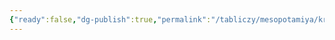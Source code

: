 ```yaml
---
{"ready":false,"dg-publish":true,"permalink":"/tabliczy/mesopotamiya/krasnyj-hram-v-uruke/","dgPassFrontmatter":true}
---
```



